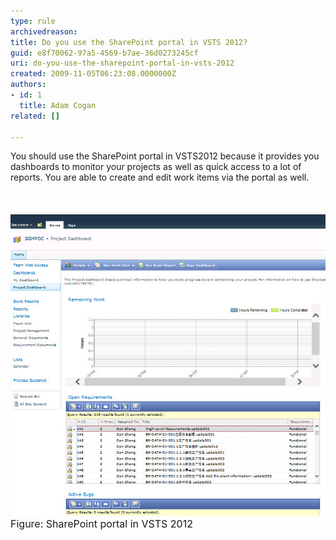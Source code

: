 ```yaml
---
type: rule
archivedreason: 
title: Do you use the SharePoint portal in VSTS 2012?
guid: e8f70062-97a5-4569-b7ae-36d0273245cf
uri: do-you-use-the-sharepoint-portal-in-vsts-2012
created: 2009-11-05T06:23:08.0000000Z
authors:
- id: 1
  title: Adam Cogan
related: []

---
```



You should use the SharePoint portal in VSTS2012 because it provides you dashboards to monitor your projects as well as quick access to a lot of reports. You are able to create and edit work items via the portal as well. <br>
<br><excerpt class='endintro'></excerpt><br>
<br><img class="ms-rteCustom-ImageArea" src="VS2012-SharePointPortal.jpg" alt="" /><br><font class="ms-rteCustom-FigureNormal" size="+0">Figure: SharePoint portal in VSTS 2012 </font>
<br>
<br>
<br>


